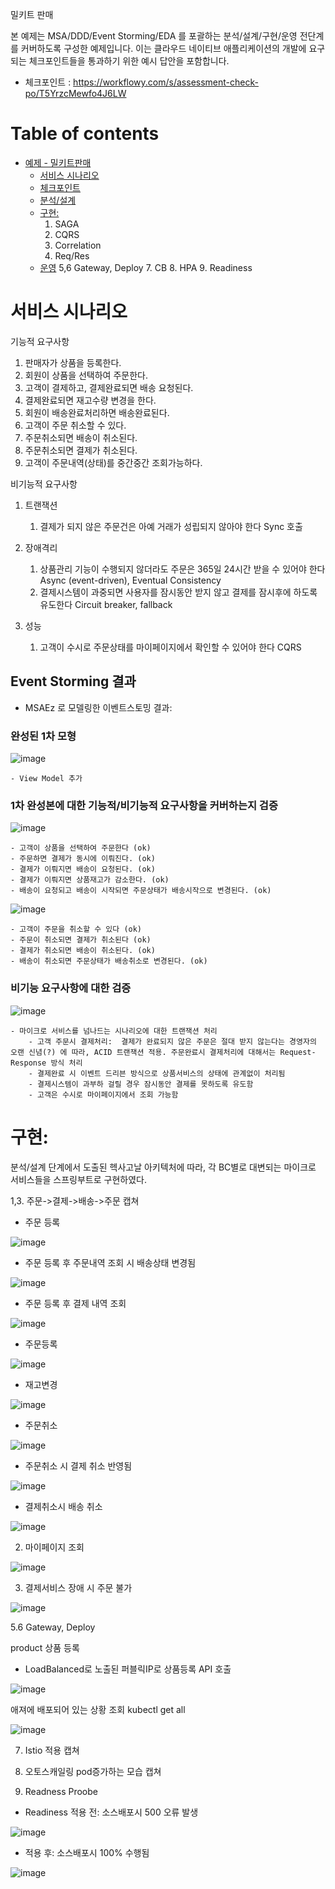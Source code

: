 
밀키트 판매

본 예제는 MSA/DDD/Event Storming/EDA 를 포괄하는 분석/설계/구현/운영 전단계를 커버하도록 구성한 예제입니다.
이는 클라우드 네이티브 애플리케이션의 개발에 요구되는 체크포인트들을 통과하기 위한 예시 답안을 포함합니다.
- 체크포인트 : https://workflowy.com/s/assessment-check-po/T5YrzcMewfo4J6LW


# Table of contents

- [예제 - 밀키트판매](#---)
  - [서비스 시나리오](#서비스-시나리오)
  - [체크포인트](#체크포인트)
  - [분석/설계](#분석설계)
  - [구현:](#구현-)
     1. SAGA
     2. CQRS
     3. Correlation
     4. Req/Res
  - [운영](#운영)
     5,6 Gateway, Deploy
     7. CB
     8. HPA
     9. Readiness


# 서비스 시나리오


기능적 요구사항

1. 판매자가 상품을 등록한다.
2. 회원이 상품을 선택하여 주문한다.
3. 고객이 결제하고, 결제완료되면 배송 요청된다.
4. 결제완료되면 재고수량 변경을 한다.
5. 회원이 배송완료처리하면 배송완료된다.
6. 고객이 주문 취소할 수 있다.
7. 주문취소되면 배송이 취소된다.
8. 주문취소되면 결제가 취소된다.
9. 고객이 주문내역(상태)를 중간중간 조회가능하다.

비기능적 요구사항
1. 트랜잭션
    1. 결제가 되지 않은 주문건은 아예 거래가 성립되지 않아야 한다  Sync 호출
    
1. 장애격리
    1. 상품관리 기능이 수행되지 않더라도 주문은 365일 24시간 받을 수 있어야 한다  Async (event-driven), Eventual Consistency
    1. 결제시스템이 과중되면 사용자를 잠시동안 받지 않고 결제를 잠시후에 하도록 유도한다  Circuit breaker, fallback
1. 성능
    1. 고객이 수시로 주문상태를 마이페이지에서 확인할 수 있어야 한다  CQRS




## Event Storming 결과
* MSAEz 로 모델링한 이벤트스토밍 결과:  


### 완성된 1차 모형
![image](https://user-images.githubusercontent.com/75401920/104998076-f9929380-5a6d-11eb-8ac9-1ba95cea971f.png)

    - View Model 추가

### 1차 완성본에 대한 기능적/비기능적 요구사항을 커버하는지 검증

![image](https://user-images.githubusercontent.com/75401920/104998395-7b82bc80-5a6e-11eb-905f-1a3675837500.png)

    - 고객이 상품을 선택하여 주문한다 (ok)
    - 주문하면 결제가 동시에 이뤄진다. (ok)
    - 결제가 이뤄지면 배송이 요청된다. (ok)
    - 결제가 이뤄지면 상품재고가 감소한다. (ok)
    - 배송이 요청되고 배송이 시작되면 주문상태가 배송시작으로 변경된다. (ok)

![image](https://user-images.githubusercontent.com/75401920/104998646-ecc26f80-5a6e-11eb-88a2-6ff3c1eaf7f6.png)

    - 고객이 주문을 취소할 수 있다 (ok)
    - 주문이 취소되면 결제가 취소된다 (ok)
    - 결제가 취소되면 배송이 취소된다. (ok)
    - 배송이 취소되면 주문상태가 배송취소로 변경된다. (ok)




### 비기능 요구사항에 대한 검증

![image](https://user-images.githubusercontent.com/75401920/104999118-a7eb0880-5a6f-11eb-8de2-bf5926de7436.png)

    - 마이크로 서비스를 넘나드는 시나리오에 대한 트랜잭션 처리
        - 고객 주문시 결제처리:  결제가 완료되지 않은 주문은 절대 받지 않는다는 경영자의 오랜 신념(?) 에 따라, ACID 트랜잭션 적용. 주문완료시 결제처리에 대해서는 Request-Response 방식 처리
        - 결제완료 시 이벤트 드리븐 방식으로 상품서비스의 상태에 관계없이 처리됨
        - 결제시스템이 과부하 걸릴 경우 잠시동안 결제를 못하도록 유도함
        - 고객은 수시로 마이페이지에서 조회 가능함





# 구현:

분석/설계 단계에서 도출된 헥사고날 아키텍처에 따라, 각 BC별로 대변되는 마이크로 서비스들을 스프링부트로 구현하였다. 


1,3. 주문->결제->배송->주문 캡쳐




 - 주문 등록

![image](https://user-images.githubusercontent.com/75401920/105001784-a3c0ea00-5a73-11eb-9c83-1d504502bca3.png)

 - 주문 등록 후 주문내역 조회 시 배송상태 변경됨 

![image](https://user-images.githubusercontent.com/75401920/105001881-c81cc680-5a73-11eb-8b94-c25d03309a84.png)

 - 주문 등록 후 결제 내역 조회

![image](https://user-images.githubusercontent.com/75401920/105001881-c81cc680-5a73-11eb-8b94-c25d03309a84.png)

 - 주문등록

![image](https://user-images.githubusercontent.com/75401920/105002099-1b8f1480-5a74-11eb-957f-26f060d0bc5f.png)

 - 재고변경

![image](https://user-images.githubusercontent.com/75401920/105002205-3e212d80-5a74-11eb-9d3a-469df1f27d49.png)

 - 주문취소

![image](https://user-images.githubusercontent.com/75401920/105002335-6dd03580-5a74-11eb-860d-66d4062bd18f.png)

 - 주문취소 시 결제 취소 반영됨

![image](https://user-images.githubusercontent.com/75401920/105002401-95270280-5a74-11eb-89c9-069db87220e6.png)

 - 결제취소시 배송 취소
 
![image](https://user-images.githubusercontent.com/75401920/105002466-acfe8680-5a74-11eb-91ba-bc04509a8b10.png)


2. 마이페이지 조회

![image](https://user-images.githubusercontent.com/75401920/105002605-e8995080-5a74-11eb-99ad-15cdb20324ad.png)


3. 결제서비스 장애 시 주문 불가

![image](https://user-images.githubusercontent.com/75401920/105002912-52b1f580-5a75-11eb-8ce0-b661fbbcc1d3.png)



   

5.6 Gateway, Deploy

product 상품 등록 
 - LoadBalanced로 노출된 퍼블릭IP로 상품등록 API 호출

![image](https://user-images.githubusercontent.com/75401920/105001534-42008000-5a73-11eb-8ab7-c955745e7703.png)


애져에 배포되어 있는 상황 조회 kubectl get all

![image](https://user-images.githubusercontent.com/75401920/105000728-06b18180-5a72-11eb-8609-e527c48f7060.png)



7. Istio 적용 캡쳐

8. 오토스캐일링 pod증가하는 모습 캡쳐

9. Readness Proobe
 
  - Readiness 적용 전: 소스배포시 500 오류 발생
  
![image](https://user-images.githubusercontent.com/75401920/105004548-7d04b280-5a77-11eb-95cb-d5fe19a40557.png)


  - 적용 후: 소스배포시 100% 수행됨

![image](https://user-images.githubusercontent.com/75401920/105004912-f0a6bf80-5a77-11eb-88ee-f0bcd8f67f45.png)

